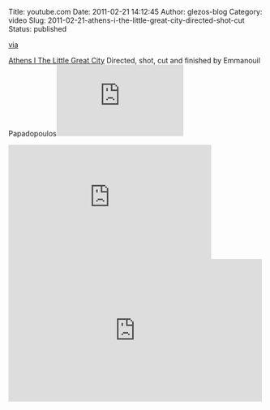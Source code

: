 Title: youtube.com
Date: 2011-02-21 14:12:45
Author: glezos-blog
Category: video
Slug: 2011-02-21-athens-i-the-little-great-city-directed-shot-cut
Status: published

[via](http://www.youtube.com/watch?v=22tluDztDgc)

[Athens I The Little Great City](http://www.youtube.com/watch?v=22tluDztDgc)
Directed, shot, cut and finished by Emmanouil Papadopoulos<iframe width="250" height="141"  id="youtube_iframe" src="https://www.youtube.com/embed/22tluDztDgc?feature=oembed&amp;enablejsapi=1&amp;origin=http://safe.txmblr.com&amp;wmode=opaque" frameborder="0" allowfullscreen></iframe>
<iframe width="400" height="225"  id="youtube_iframe" src="https://www.youtube.com/embed/22tluDztDgc?feature=oembed&amp;enablejsapi=1&amp;origin=http://safe.txmblr.com&amp;wmode=opaque" frameborder="0" allowfullscreen></iframe>
<iframe width="500" height="281"  id="youtube_iframe" src="https://www.youtube.com/embed/22tluDztDgc?feature=oembed&amp;enablejsapi=1&amp;origin=http://safe.txmblr.com&amp;wmode=opaque" frameborder="0" allowfullscreen></iframe>
